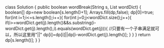 class Solution {
    public boolean wordBreak(String s, List<String> wordDict) {
        boolean[] dp=new boolean[s.length()+1];
        Arrays.fill(dp,false);
        dp[0]=true;
        for(int i=1;i<=s.length();i++){
            for(int j=0;j<wordDict.size();j++){
                if(i>=wordDict.get(j).length()&&s.substring(i-wordDict.get(j).length(),i).equals(wordDict.get(j))){
                    //只要有一个子串满足就可以，所以这里用"||"
                    dp[i]=dp[i]||dp[i-wordDict.get(j).length()];
                }
            }
        }
        return dp[s.length()];
    }
}
